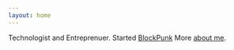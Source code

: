 ```yaml
---
layout: home
---
```

Technologist and Entreprenuer. Started [BlockPunk](www.blockpunk.net) More [about me](/about/).